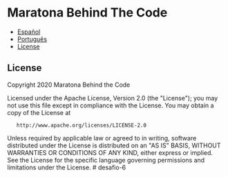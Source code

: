 # Maratona Behind The Code

- [Español](./doc/instructions/es.md)
- [Português](./doc/instructions/pt-br.md)
- [License](#license)

## License

Copyright 2020 Maratona Behind the Code

Licensed under the Apache License, Version 2.0 (the "License");
you may not use this file except in compliance with the License.
You may obtain a copy of the License at

       http://www.apache.org/licenses/LICENSE-2.0

Unless required by applicable law or agreed to in writing, software
distributed under the License is distributed on an "AS IS" BASIS,
WITHOUT WARRANTIES OR CONDITIONS OF ANY KIND, either express or implied.
See the License for the specific language governing permissions and
limitations under the License.
#   d e s a f i o - 6  
 